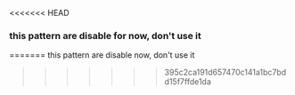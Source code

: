 <<<<<<< HEAD
### this pattern are disable for now, don't use it
=======
this pattern are disable now, don't use it
>>>>>>> 395c2ca191d657470c141a1bc7bdd15f7ffde1da
